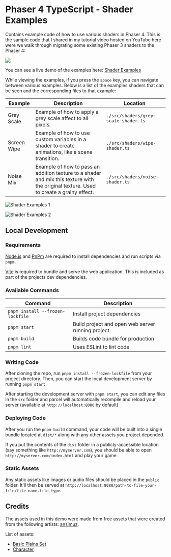 # Phaser 4 TypeScript - Shader Examples

Contains example code of how to use various shaders in Phaser 4. This is the sample code that I shared in my tutorial video hosted on YouTube here were we walk through migrating some existing Phaser 3 shaders to the Phaser 4:

[<img src="https://i.ytimg.com/vi/4Dj5PSKwjak/hqdefault.jpg">](https://youtu.be/4Dj5PSKwjak "Phaser 3 Tutorial: Getting Started with Shaders!")

You can see a live demo of the examples here: [Shader Examples](https://devshareacademy.github.io/phaser-3-typescript-games-and-examples/examples/shader-examples/index.html)

While viewing the examples, if you press the `space` key, you can navigate between various examples. Below is a list of the examples shaders that can be seen and the corresponding files to that example:

| Example | Description | Location |
|---------|-------------|----------|
| Grey Scale | Example of how to apply a grey scale affect to all pixels. | `./src/shaders/grey-scale-shader.ts` |
| Screen Wipe | Example of how to use custom variables in a shader to create animations, like a scene transition. | `./src/shaders/wipe-shader.ts` |
| Noise Mix | Example of how to pass an addition texture to a shader and mix this texture with the original texture. Used to create a grainy effect. | `./src/shaders/noise-shader.ts` |

![Shader Examples 1](./docs/example.gif?raw=true)

![Shader Examples 2](./docs/example2.gif?raw=true)

## Local Development

### Requirements

<a href="https://nodejs.org" target="_blank">Node.js</a> and <a href="https://pnpm.io/" target="_blank">PnPm</a> are required to install dependencies and run scripts via `pnpm`.

<a href="https://vitejs.dev/" target="_blank">Vite</a> is required to bundle and serve the web application. This is included as part of the projects dev dependencies.

### Available Commands

| Command | Description |
|---------|-------------|
| `pnpm install --frozen-lockfile` | Install project dependencies |
| `pnpm start` | Build project and open web server running project |
| `pnpm build` | Builds code bundle for production |
| `pnpm lint` | Uses ESLint to lint code |

### Writing Code

After cloning the repo, run `pnpm install --frozen-lockfile` from your project directory. Then, you can start the local development
server by running `pnpm start`.

After starting the development server with `pnpm start`, you can edit any files in the `src` folder
and parcel will automatically recompile and reload your server (available at `http://localhost:8080`
by default).

### Deploying Code

After you run the `pnpm build` command, your code will be built into a single bundle located at
`dist/*` along with any other assets you project depended.

If you put the contents of the `dist` folder in a publicly-accessible location (say something like `http://myserver.com`),
you should be able to open `http://myserver.com/index.html` and play your game.

### Static Assets

Any static assets like images or audio files should be placed in the `public` folder. It'll then be served at `http://localhost:8080/path-to-file-your-file/file-name.file-type`.

## Credits

The assets used in this demo were made from free assets that were created from the following artists: <a href="https://axulart.itch.io/" target="_blank">ansimuz</a>.

List of assets:

* <a href="https://axulart.itch.io/axularts-basicplains-tileset-ver2" target="_blank">Basic Plains Set</a>
* <a href="https://axulart.itch.io/small-8-direction-characters" target="_blank">Character</a>

